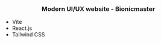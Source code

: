 <div align="center">
  
  <h3 align="center">Modern UI/UX website - Bionicmaster</h3>

</div>

<a name="stack"></a>

- Vite
- React.js
- Tailwind CSS
